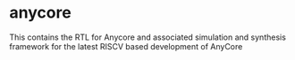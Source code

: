 anycore
=======

This contains the RTL for Anycore and associated simulation and synthesis framework for the latest RISCV based development of AnyCore

